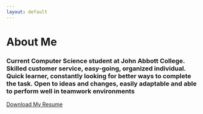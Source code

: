 ```yaml
---
layout: default
---
```


# **About Me**

### Current Computer Science student at John Abbott College. Skilled customer service, easy-going, organized individual. Quick learner, constantly looking for better ways to complete the task. Open to ideas and changes, easily adaptable and able to perform well in teamwork environments

[Download My Resume](../TorresJoseDavid.pdf)